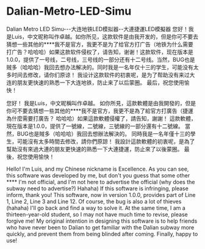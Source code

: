 # Dalian-Metro-LED-Simu
Dalian Metro LED Simu---大连地铁LED模拟器--大連捷運LED模擬器
您好！我是Luis，中文昵称叫作卓越。如你所见，这款软件是由我开发的，但是你可不要去猜想一些其他的****我不是官方，我更不是为了给官方打广告（地铁为什么需要打广告？哈哈哈）如果这款软件侵权了，请告知，谢谢！这款软件，现在版本是1.0.0，提供了一号线，二号线，三号线的一部分还有十二号线。当然，BUG也是贼多（哈哈哈）我回去想办法解决的。同时我是一名年仅十三的学生，可能没有太多时间去修改，请你们原谅！
我设计这款软件的初衷呢，是为了帮助没有来过大连的朋友更快速的熟悉一下大连地铁，防止来了以后蒙圈。
最后，祝您使用愉快！

您好！ 我是Luis，中文昵稱叫作卓越。 如你所見，這款軟體是由我開發的，但是你可不要去猜想一些其他的****我不是官方，我更不是為了給官方打廣告（捷運為什麼需要打廣告？ 哈哈哈）如果這款軟體侵權了，請告知，謝謝！ 這款軟體，現在版本是1.0.0，提供了一號線，二號線，三號線的一部分還有十二號線。 當然，BUG也是賊多（哈哈哈）我回去想辦法解決的。 同時我是一名年僅十三的學生，可能沒有太多時間去修改，請你們原諒！
我設計這款軟體的初衷呢，是為了幫助沒有來過大連的朋友更快速的熟悉一下大連捷運，防止來了以後蒙圈。
最後，祝您使用愉快！

Hello! I'm Luis, and my Chinese nickname is Excellence. As you can see, this software was developed by me, but don't you guess that some other **** I'm not official, and I'm not here to advertise the official (why does the subway need to advertise?) Hahaha) If this software is infringing, please inform, thank you! This software, now in version 1.0.0, provides part of Line 1, Line 2, Line 3 and Line 12. Of course, the bug is also a lot of thieves (hahaha) I'll go back and find a way to solve it. At the same time, I am a thirteen-year-old student, so I may not have much time to revise, please forgive me!
My original intention in designing this software is to help friends who have never been to Dalian to get familiar with the Dalian subway more quickly, and prevent them from being blinded after coming.
Finally, happy to use!

